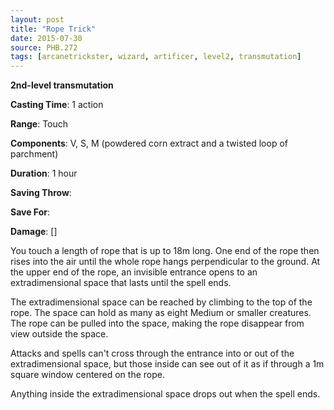 ```yaml
---
layout: post
title: "Rope Trick"
date: 2015-07-30
source: PHB.272
tags: [arcanetrickster, wizard, artificer, level2, transmutation]
---
```


**2nd-level transmutation**

**Casting Time**: 1 action

**Range**: Touch

**Components**: V, S, M (powdered corn extract and a twisted loop of parchment)

**Duration**: 1 hour

**Saving Throw**:

**Save For**:

**Damage**: []

You touch a length of rope that is up to 18m long. One end of the rope then rises into the air until the whole rope hangs perpendicular to the ground. At the upper end of the rope, an invisible entrance opens to an extradimensional space that lasts until the spell ends.

The extradimensional space can be reached by climbing to the top of the rope. The space can hold as many as eight Medium or smaller creatures. The rope can be pulled into the space, making the rope disappear from view outside the space.

Attacks and spells can't cross through the entrance into or out of the extradimensional space, but those inside can see out of it as if through a 1m square window centered on the rope.

Anything inside the extradimensional space drops out when the spell ends.
